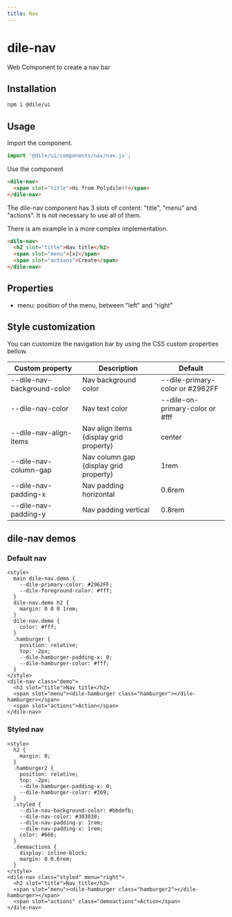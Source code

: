 ```yaml
---
title: Nav
---
```


# dile-nav

Web Component to create a nav bar

## Installation
```bash
npm i @dile/ui
```

## Usage

Import the component.

```javascript
import '@dile/ui/components/nav/nav.js';
```

Use the component

```html
<dile-nav>
  <span slot="title">Hi from Polydile!!</span>
</dile-nav>
```

The dile-nav component has 3 slots of content: "title", "menu" and "actions". It is not necessary to use all of them. 

There is am example in a more complex implementation.

```html
<dile-nav>
  <h2 slot="title">Nav title</h2>
  <span slot="menu">[x]</span>
  <span slot="actions">Create</span>
</dile-nav>
```

## Properties
  - menu: position of the menu, between "left" and "right"

## Style customization

You can customize the navigation bar by using the CSS custom properties bellow.

Custom property | Description | Default
----------------|-------------|---------
--dile-nav-background-color | Nav background color | --dile-primary-color or #2962FF
--dile-nav-color | Nav text color | --dile-on-primary-color or #fff
--dile-nav-align-items | Nav align items (display grid property) | center
--dile-nav-column-gap | Nav column gap (display grid property)| 1rem
--dile-nav-padding-x | Nav padding horizontal | 0.6rem
--dile-nav-padding-y | Nav padding vertical | 0.8rem

## dile-nav demos

### Default nav

```html:preview
<style>
  main dile-nav.demo {
    --dile-primary-color: #2962FF;
    --dile-foreground-color: #fff;
  }
  dile-nav.demo h2 {
    margin: 0 0 0 1rem; 
  }
  dile-nav.demo {
    color: #fff;
  }
  .hamburger {
    position: relative;
    top: -2px;
    --dile-hamburger-padding-x: 0;
    --dile-hamburger-color: #fff;
  }
</style>
<dile-nav class="demo">
  <h2 slot="title">Nav title</h2>
  <span slot="menu"><dile-hamburger class="hamburger"></dile-hamburger></span>
  <span slot="actions">Action</span>
</dile-nav>
```

### Styled nav

```html:preview
<style>
  h2 {
    margin: 0;
  }
  .hamburger2 {
    position: relative;
    top: -2px;
    --dile-hamburger-padding-x: 0;
    --dile-hamburger-color: #369;
  }
  .styled {
    --dile-nav-background-color: #bbdefb;
    --dile-nav-color: #303030;
    --dile-nav-padding-y: 1rem;
    --dile-nav-padding-x: 1rem;
    color: #666;
  }
  .demoactions {
    display: inline-block;
    margin: 0 0.6rem;
  }
</style>
<dile-nav class="styled" menu="right">
  <h2 slot="title">Nav title</h2>
  <span slot="menu"><dile-hamburger class="hamburger2"></dile-hamburger></span>
  <span slot="actions" class="demoactions">Action</span>
</dile-nav>
```

